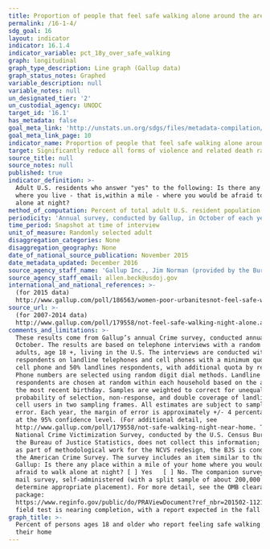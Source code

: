 ```yaml
---
title: Proportion of people that feel safe walking alone around the area they live
permalink: /16-1-4/
sdg_goal: 16
layout: indicator
indicator: 16.1.4
indicator_variable: pct_18y_over_safe_walking
graph: longitudinal
graph_type_description: Line graph (Gallup data)
graph_status_notes: Graphed
variable_description: null
variable_notes: null
un_designated_tier: '2'
un_custodial_agency: UNODC
target_id: '16.1'
has_metadata: false
goal_meta_link: 'http://unstats.un.org/sdgs/files/metadata-compilation/Metadata-Goal-16.pdf'
goal_meta_link_page: 10
indicator_name: Proportion of people that feel safe walking alone around the area they live
target: Significantly reduce all forms of violence and related death rates everywhere.
source_title: null
source_notes: null
published: true
indicator_definition: >-
  Adult U.S. residents who answer "yes" to the following: Is there any area near
  where you live - that is,within a mile - where you would be afraid to walk
  alone at night?
method_of_computation: Percent of total adult U.S. resident population
periodicity: 'Annual survey, conducted by Gallup, in October of each year'
time_period: Snapshot at time of interview
unit_of_measure: Randomly selected adult
disaggregation_categories: None
disaggregation_geography: None
date_of_national_source_publication: November 2015
date_metadata_updated: December 2016
source_agency_staff_name: 'Gallup Inc., Jim Norman (provided by the Bureau of Justice Statistics)'
source_agency_staff_email: allen.beck@usdoj.gov
international_and_national_references: >-
  (for 2015 data)
  http://www.gallup.com/poll/186563/women-poor-urbanitesnot-feel-safe-walking-night-near-home.aspx
source_url: >-
  (for 2007-2014 data)
  http://www.gallup.com/poll/179558/not-feel-safe-walking-night-alone.aspx
comments_and_limitations: >-
  These results come from Gallup’s annual Crime survey, conducted annually in
  October. The results are based on telephone interviews with a random sample of
  adults, age 18 +, living in the U.S. The interviews are conducted with
  respondents on landline telephones and cell phones with a minimum quota of 50%
  cell phone and 50% landlines respondents, with additional quota by region.
  Phone numbers are selected using random digit dial methods. Landline
  respondents are chosen at random within each household based on the adult with
  the most recent birthday. Samples are weighted to correct for unequal
  probability of selection, non-response, and double coverage of landline and
  cell users in two sampling frames. All estimates are subject to sampling
  error. Each year, the margin of error is approximately +/- 4 percentage points
  at the 95% confidence level. (For additional detail, see
  http://www.gallup.com/poll/179558/not-safe-walking-night-near-home. The
  National Crime Victimization Survey, conducted by the U.S. Census Bureau for
  the Bureau of Justice Statistics, does not collect this information; however,
  as part of methodological work for the NCVS redesign, the BJS is conducting
  the American Crime Survey. The survey includes an item similar to that used by
  Gallup: Is there any place within a mile of your home where you would be
  afraid to walk alone at night? [ ] Yes   [ ] No. The companion survey is a
  mail survey, self-administered (with a split sample of about 200,000 to
  determine appropriate placement). For more detail, see the OMB clearance
  package:
  https://www.reginfo.gov/public/do/PRAViewDocument?ref_nbr=201502-1121-001. The
  field test is nearing completion, with a report expected in the fall of 2017.
graph_title: >-
  Percent of persons ages 18 and older who report feeling safe walking near
  their home
---
```

